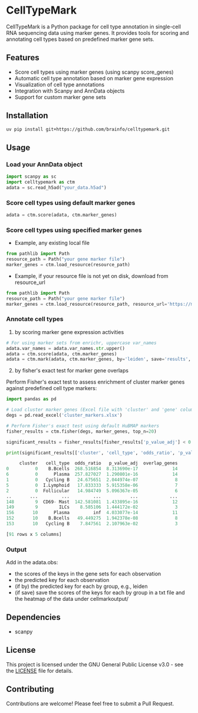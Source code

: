 # CellTypeMark

CellTypeMark is a Python package for cell type annotation in single-cell RNA sequencing data using marker genes. It provides tools for scoring and annotating cell types based on predefined marker gene sets.

## Features

- Score cell types using marker genes (using scanpy score_genes)
- Automatic cell type annotation based on marker gene expression
- Visualization of cell type annotations
- Integration with Scanpy and AnnData objects
- Support for custom marker gene sets

## Installation

```bash
uv pip install git+https://github.com/brainfo/celltypemark.git
```

## Usage

### Load your AnnData object
```python
import scanpy as sc
import celltypemark as ctm
adata = sc.read_h5ad("your_data.h5ad")
```

### Score cell types using default marker genes
```python
adata = ctm.score(adata, ctm.marker_genes)
```

### Score cell types using specified marker genes

- Example, any existing local file

```python
from pathlib import Path
resource_path = Path("your gene marker file")
marker_genes = ctm.load_resource(resource_path)
```

- Example, if your resource file is not yet on disk, download from resource_url

```python
from pathlib import Path
resource_path = Path("your gene marker file")
marker_genes = ctm.load_resource(resource_path, resource_url='https://maayanlab.cloud/Enrichr/geneSetLibrary?mode=text&libraryName=Tabula_Muris')
```

### Annotate cell types

1. by scoring marker gene expression activities

```python
# For using marker sets from enrichr, uppercase var_names
adata.var_names = adata.var_names.str.upper()
adata = ctm.score(adata, ctm.marker_genes)
adata = ctm.mark(adata, ctm.marker_genes, by='leiden', save='results', plot=True)
```

2. by fisher's exact test for marker gene overlaps

Perform Fisher's exact test to assess enrichment of cluster marker genes against predefined cell type markers:

```python
import pandas as pd

# Load cluster marker genes (Excel file with 'cluster' and 'gene' columns)
degs = pd.read_excel('cluster_markers.xlsx')

# Perform Fisher's exact test using default HuBMAP markers
fisher_results = ctm.fisher(degs, marker_genes, top_n=20)

significant_results = fisher_results[fisher_results['p_value_adj'] < 0.05]

print(significant_results[['cluster', 'cell_type', 'odds_ratio', 'p_value_adj', 'overlap_genes']])

     cluster   cell_type  odds_ratio   p_value_adj  overlap_genes
0          0    B.Bcells  268.516854  8.313690e-17             14
6          0      Plasma  257.827027  1.290801e-16             14
1          0   Cycling B   24.675651  2.044974e-07              8
5          0  I.Lymphoid   17.833333  5.915358e-06              7
2          0  Follicular   14.984749  5.096367e-05              6
..       ...         ...         ...           ...            ...
148        9  CD69- Mast  142.581081  1.433895e-16             12
149        9        ILCs    8.585106  1.444172e-02              3
156       10      Plasma         inf  4.033077e-14             11
152       10    B.Bcells   49.449275  1.942378e-08              8
153       10   Cycling B    7.847561  2.107963e-02              3

[91 rows x 5 columns]
```

### Output

Add in the adata.obs:
- the scores of the keys in the gene sets for each observation
- the predicted key for each observation
- (if by) the predicted key for each by group, e.g., leiden
- (if save) save the scores of the keys for each by group in a txt file and the heatmap of the data under cellmarkoutput/

## Dependencies

- scanpy

## License

This project is licensed under the GNU General Public License v3.0 - see the [LICENSE](LICENSE) file for details.

## Contributing

Contributions are welcome! Please feel free to submit a Pull Request.
